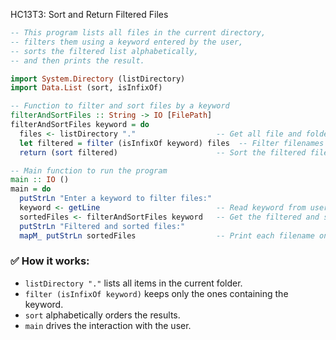 HC13T3: Sort and Return Filtered Files

```haskell
-- This program lists all files in the current directory,
-- filters them using a keyword entered by the user,
-- sorts the filtered list alphabetically,
-- and then prints the result.

import System.Directory (listDirectory)
import Data.List (sort, isInfixOf)

-- Function to filter and sort files by a keyword
filterAndSortFiles :: String -> IO [FilePath]
filterAndSortFiles keyword = do
  files <- listDirectory "."                  -- Get all file and folder names in the current directory
  let filtered = filter (isInfixOf keyword) files  -- Filter filenames containing the keyword
  return (sort filtered)                      -- Sort the filtered filenames alphabetically

-- Main function to run the program
main :: IO ()
main = do
  putStrLn "Enter a keyword to filter files:"
  keyword <- getLine                          -- Read keyword from user input
  sortedFiles <- filterAndSortFiles keyword   -- Get the filtered and sorted filenames
  putStrLn "Filtered and sorted files:"
  mapM_ putStrLn sortedFiles                  -- Print each filename on a new line
```

### ✅ How it works:

* `listDirectory "."` lists all items in the current folder.
* `filter (isInfixOf keyword)` keeps only the ones containing the keyword.
* `sort` alphabetically orders the results.
* `main` drives the interaction with the user.

